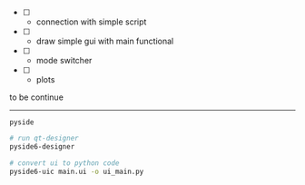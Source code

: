 - [ ] - connection with simple script
- [ ] - draw simple gui with main functional
- [ ] - mode switcher
- [ ] - plots

to be continue

--------

`pyside`

```bash
# run qt-designer
pyside6-designer
```

```bash
# convert ui to python code
pyside6-uic main.ui -o ui_main.py
```